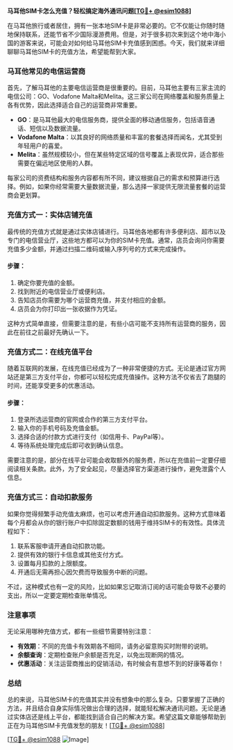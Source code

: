 **马耳他SIM卡怎么充值？轻松搞定海外通讯问题[[TG💪+ @esim1088](https://t.me/s/esim1088)]**

在马耳他旅行或者居住，拥有一张本地SIM卡是非常必要的。它不仅能让你随时随地保持联系，还能节省不少国际漫游费用。但是，对于很多初次来到这个地中海小国的游客来说，可能会对如何给马耳他SIM卡充值感到困惑。今天，我们就来详细聊聊马耳他SIM卡的充值方法，希望能帮到大家。

### 马耳他常见的电信运营商

首先，了解马耳他的主要电信运营商是很重要的。目前，马耳他主要有三家主流的电信公司：GO、Vodafone Malta和Melita。这三家公司在网络覆盖和服务质量上各有优势，因此选择适合自己的运营商非常重要。

- **GO**：是马耳他最大的电信服务商，提供全面的移动通信服务，包括语音通话、短信以及数据流量。
- **Vodafone Malta**：以其良好的网络质量和丰富的套餐选择而闻名，尤其受到年轻用户的喜爱。
- **Melita**：虽然规模较小，但在某些特定区域的信号覆盖上表现优异，适合那些需要在偏远地区使用的人群。

每家公司的资费结构和服务内容都有所不同，建议根据自己的需求和预算进行选择。例如，如果你经常需要大量数据流量，那么选择一家提供无限流量套餐的运营商会更划算。

### 充值方式一：实体店铺充值

最传统的充值方式就是通过实体店铺进行。马耳他各地都有许多便利店、超市以及专门的电信营业厅，这些地方都可以为你的SIM卡充值。通常，店员会询问你需要充值多少金额，并通过扫描二维码或输入序列号的方式来完成操作。

#### 步骤：
1. 确定你要充值的金额。
2. 找到附近的电信营业厅或便利店。
3. 告知店员你需要为哪个运营商充值，并支付相应的金额。
4. 店员会为你打印出一张收据作为凭证。

这种方式简单直接，但需要注意的是，有些小店可能不支持所有运营商的服务，因此在前往之前最好先确认一下。

### 充值方式二：在线充值平台

随着互联网的发展，在线充值已经成为了一种非常便捷的方式。无论是通过官方网站还是第三方支付平台，你都可以轻松完成充值操作。这种方法不仅省去了跑腿的时间，还能享受更多的优惠活动。

#### 步骤：
1. 登录所选运营商的官网或合作的第三方支付平台。
2. 输入你的手机号码及充值金额。
3. 选择合适的付款方式进行支付（如信用卡、PayPal等）。
4. 等待系统处理完成后即可收到确认信息。

需要注意的是，部分在线平台可能会收取额外的服务费，所以在充值前一定要仔细阅读相关条款。此外，为了安全起见，尽量选择官方渠道进行操作，避免泄露个人信息。

### 充值方式三：自动扣款服务

如果你觉得频繁手动充值太麻烦，也可以考虑开通自动扣款服务。这种方式意味着每个月都会从你的银行账户中扣除固定数额的钱用于维持SIM卡的有效性。具体流程如下：

1. 联系客服申请开通自动扣款功能。
2. 提供有效的银行卡信息或其他支付方式。
3. 设置每月扣款的上限额度。
4. 开通后无需再担心因欠费而导致服务中断的问题。

不过，这种模式也有一定的风险，比如如果忘记取消订阅的话可能会导致不必要的支出，所以一定要定期检查账单情况。

### 注意事项

无论采用哪种充值方式，都有一些细节需要特别注意：

- **有效期**：不同的充值卡有效期各不相同，请务必留意购买时附带的说明。
- **余额查询**：定期检查账户余额是否充足，以免出现断网的情况。
- **优惠活动**：关注运营商推出的促销活动，有时候会有意想不到的好康等着你！

### 总结

总的来说，马耳他SIM卡的充值其实并没有想象中的那么复杂。只要掌握了正确的方法，并且结合自身实际情况做出合理的选择，就能轻松解决通讯问题。无论是通过实体店还是线上平台，都能找到适合自己的解决方案。希望这篇文章能够帮助到正在为马耳他SIM卡充值发愁的朋友！[[TG💪+ @esim1088](https://t.me/s/esim1088)]

[[TG💪+ @esim1088](https://t.me/s/esim1088) ![Image](https://i.postimg.cc/4NQfJmqS/Snipaste-2025-05-13-00-14-12.png)]